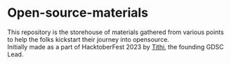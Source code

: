 # Open-source-materials
This repository is the storehouse of materials gathered from various points to help the folks kickstart their journey into opensource.<br>
Initially made as a part of HacktoberFest 2023 by [Tithi](www.github.com/TithiB-del), the founding GDSC Lead.<br>
